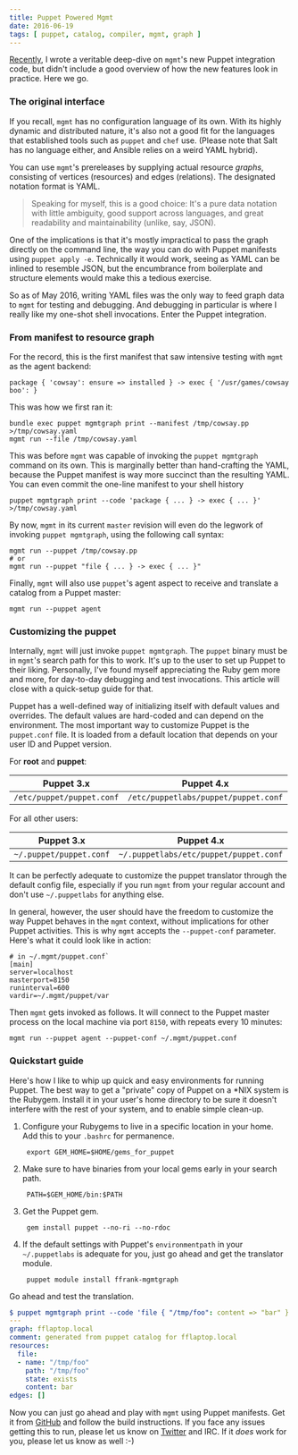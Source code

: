 ```yaml
---
title: Puppet Powered Mgmt
date: 2016-06-19
tags: [ puppet, catalog, compiler, mgmt, graph ]
---
```


[Recently](/post/2016-06-12-puppet-meet-mgmt/), I wrote a veritable deep-dive
on `mgmt`'s new Puppet integration code, but didn't include a good overview of how
the new features look in practice. Here we go.

### The original interface

If you recall, `mgmt` has no configuration language of its own. With its highly dynamic
and distributed nature, it's also not a good fit for the languages that established tools
such as `puppet` and `chef` use. (Please note that Salt has no language either, and Ansible
relies on a weird YAML hybrid).

You can use `mgmt`'s prereleases by supplying actual resource *graphs*, consisting of
vertices (resources) and edges (relations). The designated notation format is YAML.

> Speaking for myself, this is a good choice: It's a pure data notation with little
ambiguity, good support across languages, and great readability and maintainability
(unlike, say, JSON).

One of the implications is that it's mostly impractical to pass the graph directly
on the command line, the way you can do with Puppet manifests using `puppet apply -e`.
Technically it would work, seeing as YAML can be inlined to resemble JSON, but the
encumbrance from boilerplate and structure elements would make this a tedious exercise.

So as of May 2016, writing YAML files was the only way to feed graph data to `mgmt` for
testing and debugging. And debugging in particular is where I really like my one-shot
shell invocations. Enter the Puppet integration.

### From manifest to resource graph

For the record, this is the first manifest that saw intensive testing with `mgmt` as
the agent backend:

```puppet
package { 'cowsay': ensure => installed } -> exec { '/usr/games/cowsay boo': }
```

This was how we first ran it:

```
bundle exec puppet mgmtgraph print --manifest /tmp/cowsay.pp >/tmp/cowsay.yaml
mgmt run --file /tmp/cowsay.yaml
```

This was before `mgmt` was capable of invoking the `puppet mgmtgraph` command on its own.
This is marginally better than hand-crafting the YAML, because the Puppet manifest
is way more succinct than the resulting YAML. You can even commit the one-line manifest
to your shell history

```
puppet mgmtgraph print --code 'package { ... } -> exec { ... }' >/tmp/cowsay.yaml
```

By now, `mgmt` in its current `master` revision will even do the legwork of invoking
`puppet mgmtgraph`, using the following call syntax:

```
mgmt run --puppet /tmp/cowsay.pp
# or
mgmt run --puppet "file { ... } -> exec { ... }"
```

Finally, `mgmt` will also use `puppet`'s agent aspect to receive and translate a catalog
from a Puppet master:

```
mgmt run --puppet agent
```

### Customizing the puppet

Internally, `mgmt` will just invoke `puppet mgmtgraph`. The `puppet` binary must be
in `mgmt`'s search path for this to work.
It's up to the user to set up Puppet to their liking. Personally, I've
found myself appreciating the Ruby gem more and more, for day-to-day debugging and test
invocations. This article will close with a quick-setup guide for that.

Puppet has a well-defined way of initializing itself with default values and overrides.
The default values are hard-coded and can depend on the environment.
The most important way to customize Puppet is the `puppet.conf` file. It is loaded from
a default location that depends on your user ID and Puppet version.

For **root** and **puppet**:

| Puppet 3.x                | Puppet 4.x                           |
|---------------------------|--------------------------------------|
| `/etc/puppet/puppet.conf` | `/etc/puppetlabs/puppet/puppet.conf` |

For all other users:

| Puppet 3.x                | Puppet 4.x                             |
|---------------------------|----------------------------------------|
| `~/.puppet/puppet.conf`   | `~/.puppetlabs/etc/puppet/puppet.conf` |

It can be perfectly adequate to customize the puppet translator through the default config
file, especially if you run `mgmt` from your regular account and don't use `~/.puppetlabs`
for anything else.

In general, however, the user should have the freedom to customize the way Puppet behaves
in the `mgmt` context, without implications for other Puppet activities. This is why
`mgmt` accepts the `--puppet-conf` parameter. Here's what it could look like in action:

```
# in ~/.mgmt/puppet.conf`
[main]
server=localhost
masterport=8150
runinterval=600
vardir=~/.mgmt/puppet/var
```

Then `mgmt` gets invoked as follows. It will connect to the Puppet master process on the
local machine via port `8150`, with repeats every 10 minutes:

```
mgmt run --puppet agent --puppet-conf ~/.mgmt/puppet.conf
```

### Quickstart guide

Here's how I like to whip up quick and easy environments for running Puppet. The best way
to get a "private" copy of Puppet on a *NIX system is the Rubygem. Install it in your user's
home directory to be sure it doesn't interfere with the rest of your system, and to enable
simple clean-up.

1. Configure your Rubygems to live in a specific location in your home. Add this to your
`.bashrc` for permanence.

        export GEM_HOME=$HOME/gems_for_puppet

2. Make sure to have binaries from your local gems early in your search path.

        PATH=$GEM_HOME/bin:$PATH

3. Get the Puppet gem.

        gem install puppet --no-ri --no-rdoc

4. If the default settings with Puppet's `environmentpath` in your `~/.puppetlabs` is adequate
for you, just go ahead and get the translator module.

        puppet module install ffrank-mgmtgraph

Go ahead and test the translation.

```yaml
$ puppet mgmtgraph print --code 'file { "/tmp/foo": content => "bar" }'
---
graph: fflaptop.local
comment: generated from puppet catalog for fflaptop.local
resources:
  file:
  - name: "/tmp/foo"
    path: "/tmp/foo"
    state: exists
    content: bar
edges: []
```

Now you can just go ahead and play with `mgmt` using Puppet manifests. Get it from
[GitHub](https://github.com/purpleidea/mgmt) and follow the build instructions.
If you face any issues getting this to
run, please let us know on [Twitter](https://twitter.com/mgmtconfig) and IRC.
If it *does* work for you, please let us know as well :-)
